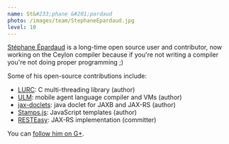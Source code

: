 ```yaml
---
name: St&#233;phane &#201;pardaud
photo: /images/team/StephaneEpardaud.jpg
level: 10
---
```

[Stéphane Épardaud](http://stephane.epardaud.fr) is a long-time open source user and contributor, now working on the Ceylon compiler because if you're not writing a compiler you're not doing proper programming ;)

Some of his open-source contributions include:

- [LURC](http://www-sop.inria.fr/mimosa/Stephane.Epardaud/lurc/): C multi-threading library (author)
- [ULM](http://www-sop.inria.fr/mimosa/Stephane.Epardaud/ulm/): mobile agent language compiler and VMs (author)
- [jax-doclets](http://www.lunatech-labs.com/open-source/jax-doclets): java doclet for JAXB and JAX-RS (author)
- [Stamps.js](http://stampsjs.org): JavaScript templates (author)
- [RESTEasy](http://www.jboss.org/resteasy): JAX-RS implementation (committer)

You can [follow him on G+](https://profiles.google.com/stephane.epardaud).
